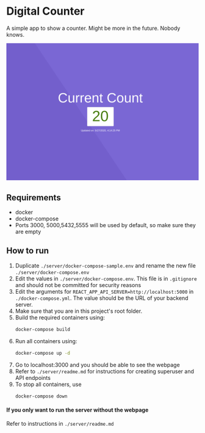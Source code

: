 # Digital Counter

A simple app to show a counter. Might be more in the future. Nobody knows.

![sample](./sample-images/digital_counter_sample.png)

## Requirements
- docker
- docker-compose
- Ports 3000, 5000,5432,5555 will be used by default, so make sure they are empty

## How to run
1. Duplicate `./server/docker-compose-sample.env` and rename the new file `./server/docker-compose.env`
1. Edit the values in `./server/docker-compose.env`. This file is in `.gitignore` and should not be committed for security reasons 
1. Edit the arguments for `REACT_APP_API_SERVER=http://localhost:5000` in `./docker-compose.yml`. The value should be the URL of your backend server.
1. Make sure that you are in this project's root folder.
1. Build the required containers using:
    ```bash
    docker-compose build
    ```
1. Run all containers using:
    ```bash
    docker-compose up -d
    ```
1. Go to localhost:3000 and you should be able to see the webpage
1. Refer to `./server/readme.md` for instructions for creating superuser and API endpoints
1. To stop all containers, use
    ```bash
    docker-compose down
    ```
#### If you only want to run the server without the webpage

Refer to instructions in `./server/readme.md`

